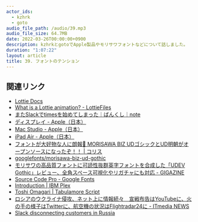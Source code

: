 ```yaml
---
actor_ids:
  - kzhrk
  - goto
audio_file_path: /audio/39.mp3
audio_file_size: 64.7MB
date: 2022-03-26T00:00:00+0900
description: kzhrkとgotoでApple製品やモリサワフォントなどについて話しました。
duration: "1:07:22"
layout: article
title: 39. フォントのテンション
---
```


<!-- prettier-ignore-start -->

## 関連リンク

- [Lottie Docs](https://airbnb.io/lottie/#/)
- [What is a Lottie animation? - LottieFiles](https://lottiefiles.com/what-is-lottie)
- [またSlackでtimesを始めてしまった｜ばんくし｜note](https://note.com/vaaaaanquish/n/ncc512cf0e263)
- [ディスプレイ - Apple（日本）](https://www.apple.com/jp/displays/)
- [Mac Studio - Apple（日本）](https://www.apple.com/jp/mac-studio/)
- [iPad Air - Apple（日本）](https://www.apple.com/jp/ipad-air/)
- [フォントが大好物な人に朗報🎉 MORISAWA BIZ UDゴシックとUD明朝がオープンソースになったぞ！！ \| コリス](https://coliss.com/articles/build-websites/operation/work/googlefonts-morisawa-biz-ud-gothic-and-mincho.html)
- [googlefonts/morisawa-biz-ud-gothic](https://github.com/googlefonts/morisawa-biz-ud-gothic)
- [モリサワの高品質フォントに可読性抜群英字フォントを合成した「UDEV Gothic」レビュー、全角スペース可視化やリガチャにも対応 - GIGAZINE](https://gigazine.net/news/20220325-udev-gothic-biz-ud-jetbrains-mono/)
- [Source Code Pro - Google Fonts](https://fonts.google.com/specimen/Source+Code+Pro)
- [Introduction \| IBM Plex](https://www.ibm.com/plex/)
- [Toshi Omagari \| Tabulamore Script](https://tosche.net/jp/fonts/tabulamore-script)
- [ロシアのウクライナ侵攻、ネット上に情報続々　宣戦布告はYouTubeに、火の手の様子はTwitterに、航空機の状況はFlightradar24に - ITmedia NEWS](https://www.itmedia.co.jp/news/articles/2202/24/news126.html)
- [Slack disconnecting customers in Russia](https://www.axios.com/slack-disconnecting-russia-customers-bbac4f2b-37cf-47a9-bfff-66c41337e47f.html)

<!-- prettier-ignore-end -->
